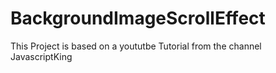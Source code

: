 # BackgroundImageScrollEffect
This Project is based on a yoututbe Tutorial from the channel JavascriptKing 

